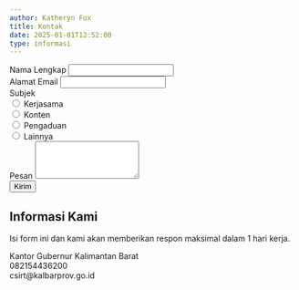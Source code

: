 ```yaml
---
author: Katheryn Fox
title: Kontak
date: 2025-01-01T12:52:00
type: informasi
---
```


<section class="relative bg-white dark:bg-gray-800 p-8 rounded-xl border-2 border-gray-300 dark:border-gray-600 shadow-lg mx-auto max-w-4xl">
    <div class="absolute top-0 right-0 bottom-0 w-1/3 bg-customYellow rounded-r-xl hidden md:block"></div>
    <div class="p-2 w-full max-w-4xl flex flex-col md:flex-row relative z-10">
        <!-- Kotak Putih -->
        <div class="w-full md:w-2/3 p-4 mr-4">
            <form id="contactForm" onsubmit="return validateForm(event)">
                <div class="flex flex-col md:flex-row gap-4 mb-4">
                    <div class="w-full">
                        <label for="name" class="block text-lg font-bold text-gray-700 dark:text-white">Nama Lengkap</label>
                        <input type="text" id="name" required class="mt-1 block w-full border border-gray-300 dark:border-gray-600 rounded-md shadow-sm p-2 focus:ring-green-500 focus:border-green-500 dark:bg-gray-700 dark:text-white">
                    </div>
                    <div class="w-full">
                        <label for="email" class="block text-lg font-bold text-gray-700 dark:text-white">Alamat Email</label>
                        <input type="email" id="email" required class="mt-1 block w-full border border-gray-300 dark:border-gray-600 rounded-md shadow-sm p-2 focus:ring-green-500 focus:border-green-500 dark:bg-gray-700 dark:text-white">
                    </div>
                </div>
                <div class="mb-4">
                    <label class="block text-lg font-bold text-gray-700 dark:text-white">Subjek</label>
                    <div class="grid grid-cols-2 gap-4 mt-2">
                        <div class="flex items-center">
                            <input type="radio" id="kerjasama" name="subjek" value="Kerjasama" required class="h-4 w-4 text-green-600 border-gray-300 dark:border-gray-600 focus:ring-green-500">
                            <label for="kerjasama" class="ml-2 block text-sm text-gray-700 dark:text-white">Kerjasama</label>
                        </div>
                        <div class="flex items-center">
                            <input type="radio" id="konten" name="subjek" value="Konten" class="h-4 w-4 text-green-600 border-gray-300 dark:border-gray-600 focus:ring-green-500">
                            <label for="konten" class="ml-2 block text-sm text-gray-700 dark:text-white">Konten</label>
                        </div>
                        <div class="flex items-center">
                            <input type="radio" id="pengaduan" name="subjek" value="Pengaduan" class="h-4 w-4 text-green-600 border-gray-300 dark:border-gray-600 focus:ring-green-500">
                            <label for="pengaduan" class="ml-2 block text-sm text-gray-700 dark:text-white">Pengaduan</label>
                        </div>
                        <div class="flex items-center">
                            <input type="radio" id="lainnya" name="subjek" value="Lainnya" class="h-4 w-4 text-green-600 border-gray-300 dark:border-gray-600 focus:ring-green-500">
                            <label for="lainnya" class="ml-2 block text-sm text-gray-700 dark:text-white">Lainnya</label>
                        </div>
                    </div>
                </div>
                <div class="mb-4">
                    <label for="message" class="block text-lg font-bold text-gray-700 dark:text-white">Pesan</label>
                    <textarea id="message" rows="4" required class="mt-1 block w-full border border-gray-300 dark:border-gray-600 rounded-md shadow-sm p-2 focus:ring-green-500 focus:border-green-500 resize-none dark:bg-gray-700 dark:text-white"></textarea>
                </div>
                <button type="submit" class="w-full bg-customGreen text-white py-2 rounded-md hover:bg-green-700">Kirim</button>
            </form>
        </div>
        <!-- Kotak Hijau -->
        <div class="w-full md:w-1/2 bg-customGreen dark:bg-green-700 text-white p-4 mt-4 md:mt-0 md:ml-4 relative z-20">
            <h2 class="text-lg font-bold mb-2">Informasi Kami</h2>
            <p class="mb-4 font-medium text-sm">Isi form ini dan kami akan memberikan respon maksimal dalam 1 hari kerja.</p>
            <div class="flex items-center mb-2">
                <i class="fas fa-map-marker-alt mr-2 text-xl"></i>
                <span class="font-medium text-sm">Kantor Gubernur Kalimantan Barat</span>
            </div>
            <div class="flex items-center mb-2">
                <i class="fas fa-phone-alt mr-2 text-xl"></i>
                <span class="font-medium text-sm">082154436200</span>
            </div>
            <div class="flex items-center mb-4">
                <i class="fas fa-envelope mr-2 text-xl"></i>
                <span class="font-medium text-sm">csirt@kalbarprov.go.id</span>
            </div>
            <div class="flex flex-wrap gap-3 justify-center">
                <a href="https://www.youtube.com/@DiskominfoProvKalbar" target="_blank" class="text-customGreen hover:text-green-800 dark:text-green-700 dark:hover:text-green-900 w-10 h-10 rounded-full bg-white flex items-center justify-center flex-shrink-0">
                    <i class="fab fa-youtube text-2xl"></i>
                </a>
                <a href="https://www.facebook.com/Diskominfoprovkalbar" target="_blank" class="text-customGreen hover:text-green-800 dark:text-green-700 dark:hover:text-green-900 w-10 h-10 rounded-full bg-white flex items-center justify-center flex-shrink-0">
                    <i class="fab fa-facebook text-2xl"></i>
                </a>
                <a href="https://www.tiktok.com/@diskominfo.kalbar" target="_blank" class="text-customGreen hover:text-green-800 dark:text-green-700 dark:hover:text-green-900 w-10 h-10 rounded-full bg-white flex items-center justify-center flex-shrink-0">
                    <i class="fab fa-tiktok text-2xl"></i>
                </a>
                <a href="https://x.com/KominfoKalbar" target="_blank" class="text-customGreen hover:text-green-800 dark:text-green-700 dark:hover:text-green-900 w-10 h-10 rounded-full bg-white flex items-center justify-center flex-shrink-0">
                    <i class="fab fa-twitter text-2xl"></i>
                </a>
                <a href="https://www.instagram.com/diskominfo.kalbar/" target="_blank" class="text-customGreen hover:text-green-800 dark:text-green-700 dark:hover:text-green-900 w-10 h-10 rounded-full bg-white flex items-center justify-center flex-shrink-0">
                    <i class="fab fa-instagram text-2xl"></i>
                </a>
            </div>
        </div>
    </div>
</section>

<script>
function validateForm(event) {
    event.preventDefault();
    
    const name = document.getElementById('name').value;
    const email = document.getElementById('email').value;
    const message = document.getElementById('message').value;
    const subjekRadios = document.getElementsByName('subjek');
    let selectedSubjek = '';
    
    for (let radio of subjekRadios) {
        if (radio.checked) {
            selectedSubjek = radio.value;
            break;
        }
    }
    
    if (!name || !email || !message || !selectedSubjek) {
        alert('Mohon lengkapi semua field yang diperlukan');
        return false;
    }
    
    // Membuat mailto link dengan data form
    const mailtoLink = `mailto:csirt@kalbarprov.go.id?subject=${encodeURIComponent(selectedSubjek)}&body=${encodeURIComponent(`Nama: ${name}\nEmail: ${email}\n\nPesan:\n${message}`)}`;
    
    // Membuka email client
    window.location.href = mailtoLink;
    return false;
}
</script>
